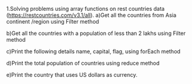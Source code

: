 1.Solving problems using array functions on rest countries data (https://restcountries.com/v3.1/all).
a)Get all the countries from Asia continent /region using Filter method

b)Get all the countries with a population of less than 2 lakhs using Filter method

c)Print the following details name, capital, flag, using forEach method

d)Print the total population of countries using reduce method

e)Print the country that uses US dollars as currency.